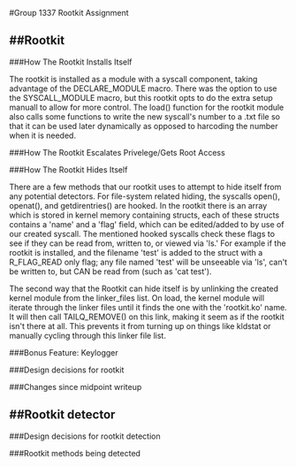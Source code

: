 #Group 1337 Rootkit Assignment

##Rootkit 
---

###How The Rootkit Installs Itself


The rootkit is installed as a module with a syscall component, taking advantage of the DECLARE_MODULE macro. There was the option to use the SYSCALL_MODULE macro, but this rootkit opts to do the extra setup manuall to allow for more control. The load() function for the rootkit module also calls some functions to write the new syscall's number to a .txt file so that it can be used later dynamically as opposed to harcoding the number when it is needed.



###How The Rootkit Escalates Privelege/Gets Root Access


###How The Rootkit Hides Itself

There are a few methods that our rootkit uses to attempt to hide itself from any potential detectors. For file-system related hiding, the syscalls open(), openat(), and getdirentries() are hooked. In the rootkit there is an array which is stored in kernel memory containing structs, each of these structs contains a 'name' and a 'flag' field, which can be edited/added to by use of our created syscall. The mentioned hooked syscalls check these flags to see if they can be read from, written to, or viewed via 'ls.' For example if the rootkit is installed, and the filename 'test' is added to the struct with a R\_FLAG\_READ only flag; any file named 'test' will be unseeable via 'ls', can't be written to, but CAN be read from (such as 'cat test').

The second way that the Rootkit can hide itself is by unlinking the created kernel module from the linker_files list. On load, the kernel module will iterate through the linker files until it finds the one with the 'rootkit.ko' name. It will then call TAILQ_REMOVE() on this link, making it seem as if the rootkit isn't there at all. This prevents it from turning up on things like kldstat or manually cycling through this linker file list.



###Bonus Feature: Keylogger


###Design decisions for rootkit


###Changes since midpoint writeup


##Rootkit detector
---


###Design decisions for rootkit detection


###Rootkit methods being detected
